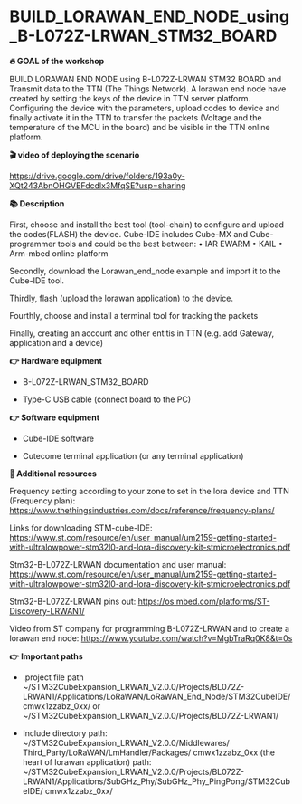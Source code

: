 # BUILD_LORAWAN_END_NODE_using_B-L072Z-LRWAN_STM32_BOARD

<b>🔥 GOAL of the workshop</b>

BUILD LORAWAN END NODE using B-L072Z-LRWAN STM32 BOARD and Transmit data to the TTN (The Things Network). A lorawan end node have created by setting the keys of the device in TTN server platform. Configuring the device with the parameters, upload codes to device and finally activate it in the TTN to transfer the packets (Voltage and the temperature of the MCU in the board) and be visible in the TTN online platform.

<b>🎬 video of deploying the scenario</b>

https://drive.google.com/drive/folders/193a0y-XQt243AbnOHGVEFdcdlx3MfqSE?usp=sharing

<b>📚 Description</b>

First, choose and install the best tool (tool-chain) to configure and upload the codes(FLASH) the device. Cube-IDE includes Cube-MX and Cube-programmer tools and could be the best between: 
    • IAR EWARM
    • KAIL
    • Arm-mbed online platform
    
Secondly, download the Lorawan_end_node example and import it to the Cube-IDE tool.

Thirdly, flash (upload the lorawan application) to the device. 

Fourthly, choose and install a terminal tool for tracking the packets

Finally, creating an account and other entitis in TTN (e.g. add  Gateway, application and a device)


<b>👉 Hardware equipment</b>

- B-L072Z-LRWAN_STM32_BOARD

- Type-C USB cable (connect board to the PC)

<b>👉 Software equipment</b>

- Cube-IDE software

- Cutecome terminal application (or any terminal application)

    
<b>👋 Additional resources</b>

Frequency setting according to your zone to set in the lora device and TTN (Frequency plan):
https://www.thethingsindustries.com/docs/reference/frequency-plans/

Links for downloading STM-cube-IDE:
https://www.st.com/resource/en/user_manual/um2159-getting-started-with-ultralowpower-stm32l0-and-lora-discovery-kit-stmicroelectronics.pdf

Stm32-B-L072Z-LRWAN documentation and user manual:
https://www.st.com/resource/en/user_manual/um2159-getting-started-with-ultralowpower-stm32l0-and-lora-discovery-kit-stmicroelectronics.pdf

Stm32-B-L072Z-LRWAN pins out:
https://os.mbed.com/platforms/ST-Discovery-LRWAN1/

Video from ST company for programming B-L072Z-LRWAN and to create a lorawan end node:
https://www.youtube.com/watch?v=MgbTraRq0K8&t=0s


<b> 👉 Important paths </b>

- .project file path
~/STM32CubeExpansion_LRWAN_V2.0.0/Projects/BL072Z-LRWAN1/Applications/LoRaWAN/LoRaWAN_End_Node/STM32CubeIDE/
cmwx1zzabz_0xx/
or
~/STM32CubeExpansion_LRWAN_V2.0.0/Projects/BL072Z-LRWAN1/

- Include directory path:
~/STM32CubeExpansion_LRWAN_V2.0.0/Middlewares/
Third_Party/LoRaWAN/LmHandler/Packages/
cmwx1zzabz_0xx (the heart of lorawan application) path:
~/STM32CubeExpansion_LRWAN_V2.0.0/Projects/BL072Z-LRWAN1/Applications/SubGHz_Phy/SubGHz_Phy_PingPong/STM32CubeIDE/
cmwx1zzabz_0xx/

